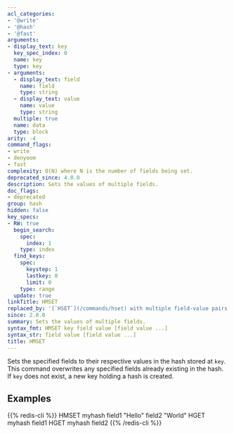 ```yaml
---
acl_categories:
- '@write'
- '@hash'
- '@fast'
arguments:
- display_text: key
  key_spec_index: 0
  name: key
  type: key
- arguments:
  - display_text: field
    name: field
    type: string
  - display_text: value
    name: value
    type: string
  multiple: true
  name: data
  type: block
arity: -4
command_flags:
- write
- denyoom
- fast
complexity: O(N) where N is the number of fields being set.
deprecated_since: 4.0.0
description: Sets the values of multiple fields.
doc_flags:
- deprecated
group: hash
hidden: false
key_specs:
- RW: true
  begin_search:
    spec:
      index: 1
    type: index
  find_keys:
    spec:
      keystep: 1
      lastkey: 0
      limit: 0
    type: range
  update: true
linkTitle: HMSET
replaced_by: '[`HSET`](/commands/hset) with multiple field-value pairs'
since: 2.0.0
summary: Sets the values of multiple fields.
syntax_fmt: HMSET key field value [field value ...]
syntax_str: field value [field value ...]
title: HMSET
---
```

Sets the specified fields to their respective values in the hash stored at
`key`.
This command overwrites any specified fields already existing in the hash.
If `key` does not exist, a new key holding a hash is created.

## Examples

{{% redis-cli %}}
HMSET myhash field1 "Hello" field2 "World"
HGET myhash field1
HGET myhash field2
{{% /redis-cli %}}

